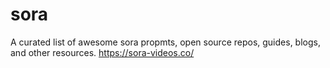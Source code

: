 # sora
A curated list of awesome sora   propmts, open source repos, guides, blogs, and other resources.
https://sora-videos.co/
